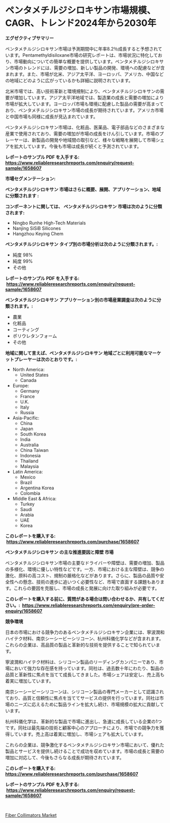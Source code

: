 <p><h1>ペンタメチルジシロキサン市場規模、CAGR、トレンド2024年から2030年</h1></p><p><strong>エグゼクティブサマリー</strong></p>
<p><p>ペンタメチルジシロキサン市場は予測期間中に年率8.2％成長すると予想されています。Pentamethyldisiloxane市場の研究レポートは、市場状況に特化しており、市場動向についての簡単な概要を提供しています。ペンタメチルジシロキサン市場のトレンドには、需要の増加、新しい製品の開発、環境への配慮などが含まれます。また、市場が北米、アジア太平洋、ヨーロッパ、アメリカ、中国などの地域にどのように広がっているかも詳細に説明されています。</p><p>北米市場では、高い技術革新と環境規制により、ペンタメチルジシロキサンの需要が増加しています。アジア太平洋地域では、製造業の成長と需要の増加により市場が拡大しています。ヨーロッパ市場も環境に配慮した製品の需要が高まっており、ペンタメチルジシロキサン市場の成長が期待されています。アメリカ市場と中国市場も同様に成長が見込まれています。</p><p>ペンタメチルジシロキサン市場は、化粧品、医薬品、電子部品などのさまざまな産業で使用されており、需要の増加が市場の成長をけん引しています。市場のプレーヤーは、新製品の開発や地域間の取引など、様々な戦略を展開して市場シェアを拡大しています。今後も市場は成長が続くと予測されています。</p></p>
<p><strong>レポートのサンプル PDF を入手する: <a href="https://www.reliableresearchreports.com/enquiry/request-sample/1658607">https://www.reliableresearchreports.com/enquiry/request-sample/1658607</a></strong></p>
<p><strong>市場セグメンテーション:</strong></p>
<p><strong> ペンタメチルジシロキサン 市場はさらに概要、展開、アプリケーション、地域に分類されます :</strong></p>
<p><strong>コンポーネントに関しては、 ペンタメチルジシロキサン 市場は次のように分類されます: &nbsp;</strong></p>
<p><ul><li>Ningbo Runhe High-Tech Materials</li><li>Nanjing SiSiB Silicones</li><li>Hangzhou Keying Chem</li></ul></p>
<p><strong> ペンタメチルジシロキサン タイプ別の市場分析は次のように分類されます。:</strong></p>
<p><ul><li>純度 98%</li><li>純度 99%</li><li>その他</li></ul></p>
<p><strong>レポートのサンプル PDF を入手する: &nbsp;<a href="https://www.reliableresearchreports.com/enquiry/request-sample/1658607">https://www.reliableresearchreports.com/enquiry/request-sample/1658607</a></strong></p>
<p><strong> ペンタメチルジシロキサン アプリケーション別の市場産業調査は次のように分類されます。:</strong></p>
<p><ul><li>農業</li><li>化粧品</li><li>コーティング</li><li>ポリウレタンフォーム</li><li>その他</li></ul></p>
<p><strong>地域に関して言えば、ペンタメチルジシロキサン 地域ごとに利用可能なマーケットプレーヤーは次のとおりです。:</strong></p>
<p><ul>
    <li>
        North America:
        <ul>
            <li>United States</li>
            <li>Canada</li>
        </ul>
    </li>
    <li>
        Europe:
        <ul>
            <li>Germany</li>
            <li>France</li>
            <li>U.K.</li>
            <li>Italy</li>
            <li>Russia</li>
        </ul>
    </li>
    <li>
        Asia-Pacific:
        <ul>
            <li>China</li>
            <li>Japan</li>
            <li>South Korea</li>
            <li>India</li>
            <li>Australia</li>
            <li>China Taiwan</li>
            <li>Indonesia</li>
            <li>Thailand</li>
            <li>Malaysia</li>
        </ul>
    </li>
    <li>
        Latin America:
        <ul>
            <li>Mexico</li>
            <li>Brazil</li>
            <li>Argentina Korea</li>
            <li>Colombia</li>
        </ul>
    </li>
    <li>
        Middle East & Africa:
        <ul>
            <li>Turkey</li>
            <li>Saudi</li>
            <li>Arabia</li>
            <li>UAE</li>
            <li>Korea</li>
        </ul>
    </li>
    </ul></p>
<p><strong>このレポートを購入する: &nbsp;<a href="https://www.reliableresearchreports.com/purchase/1658607">https://www.reliableresearchreports.com/purchase/1658607</a></strong></p>
<p><strong>ペンタメチルジシロキサン の主な推進要因と障壁 市場</strong></p>
<p><p>ペンタメチルジシロキサン市場の主要なドライバーや障壁は、需要の増加、製品の多様化、環境に優しい特性などです。一方、市場における主な障壁は、競争の激化、原料の高コスト、規制の厳格化などがあります。さらに、製品の品質や安全性への懸念、技術の進歩に追いつく必要性など、市場で直面する課題もあります。これらの要因を克服し、市場の成長と発展に向けた取り組みが必要です。</p></p>
<p><strong>このレポートを購入する前に、質問がある場合は問い合わせるか、共有してください。:&nbsp; <a href="https://www.reliableresearchreports.com/enquiry/pre-order-enquiry/1658607">https://www.reliableresearchreports.com/enquiry/pre-order-enquiry/1658607</a></strong></p>
<p><strong>競争環境</strong></p>
<p><p>日本の市場における競争力のあるペンタメチルジシロキサン企業には、寧波潤和ハイテク材料、南京シーシービーシリコーン、杭州科儀化学などが含まれます。これらの企業は、高品質の製品と革新的な技術を提供することで知られています。</p><p>寧波潤和ハイテク材料は、シリコーン製品のリーディングカンパニーであり、市場において強力な存在感を持っています。同社は、過去数十年にわたり、製品の品質と革新性に焦点を当てて成長してきました。市場シェアは安定し、売上高も着実に増加しています。</p><p>南京シーシービーシリコーンは、シリコーン製品の専門メーカーとして認識されており、品質と信頼性に焦点を当ててサービスの提供を行っています。同社は市場のニーズに応えるために製品ラインを拡大し続け、市場規模の拡大に貢献しています。</p><p>杭州科儀化学は、革新的な製品で市場に進出し、急速に成長している企業の1つです。同社は最先端の技術と顧客中心のアプローチにより、市場での競争力を獲得しています。売上高は着実に増加し、市場シェアも拡大しています。</p><p>これらの企業は、競争激化するペンタメチルジシロキサン市場において、優れた製品とサービスを提供し続けることで成功を収めています。市場の成長と需要の増加に対応して、今後もさらなる成長が期待されています。</p></p>
<p><strong>このレポートを購入する: &nbsp; <a href="https://www.reliableresearchreports.com/purchase/1658607">https://www.reliableresearchreports.com/purchase/1658607</a></strong></p>
<p><strong>レポートのサンプル PDF を入手する: &nbsp;<a href="https://www.reliableresearchreports.com/enquiry/request-sample/1658607">https://www.reliableresearchreports.com/enquiry/request-sample/1658607</a></strong><strong></strong></p>
<p>&nbsp;</p>
<p><p><a href="https://github.com/Chiragrp22/Market-Research-Report-List-4/blob/main/fiber-collimators-market.md">Fiber Collimators Market</a></p></p>